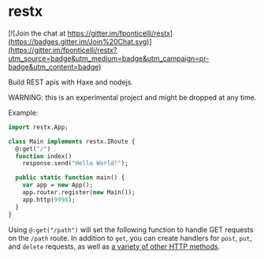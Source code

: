 # restx

[![Join the chat at https://gitter.im/fponticelli/restx](https://badges.gitter.im/Join%20Chat.svg)](https://gitter.im/fponticelli/restx?utm_source=badge&utm_medium=badge&utm_campaign=pr-badge&utm_content=badge)

Build REST apis with Haxe and nodejs.

WARNING: this is an experimental project and might be dropped at any time.

Example:

```haxe
import restx.App;

class Main implements restx.IRoute {
  @:get("/")
  function index()
    response.send("Hello World!");

  public static function main() {
    var app = new App();
    app.router.register(new Main());
    app.http(9998);
  }
}
```

Using `@:get("/path")` will set the following function to handle GET requests on the `/path` route. In addition to `get`, you can create handlers for `post`, `put`, and `delete` requests, as well as [a variety of other HTTP methods](http://www.w3.org/Protocols/rfc2616/rfc2616-sec9.html).
